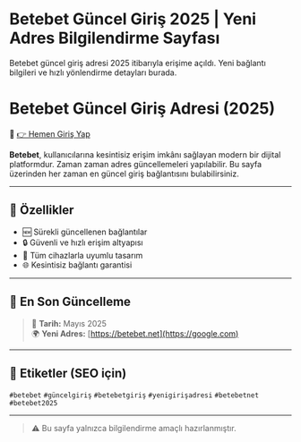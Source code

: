 # Betebet Güncel Giriş 2025 | Yeni Adres Bilgilendirme Sayfası

Betebet güncel giriş adresi 2025 itibarıyla erişime açıldı. Yeni bağlantı bilgileri ve hızlı yönlendirme detayları burada.

# Betebet Güncel Giriş Adresi (2025)

🔗 [👉 Hemen Giriş Yap](https://google.com)

**Betebet**, kullanıcılarına kesintisiz erişim imkânı sağlayan modern bir dijital platformdur. Zaman zaman adres güncellemeleri yapılabilir. Bu sayfa üzerinden her zaman en güncel giriş bağlantısını bulabilirsiniz.

---

## 🚀 Özellikler

- 🆕 Sürekli güncellenen bağlantılar  
- 🔒 Güvenli ve hızlı erişim altyapısı  
- 📱 Tüm cihazlarla uyumlu tasarım  
- 🌐 Kesintisiz bağlantı garantisi  

---

## 🔄 En Son Güncelleme

> 📅 **Tarih:** Mayıs 2025  
> 🌍 **Yeni Adres:** [https://betebet.net](https://google.com)

---

## 📌 Etiketler (SEO için)

`#betebet` `#güncelgiriş` `#betebetgiriş` `#yenigirişadresi` `#betebetnet` `#betebet2025`

---

> ⚠️ Bu sayfa yalnızca bilgilendirme amaçlı hazırlanmıştır.
